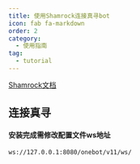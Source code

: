 ```yaml
---
title: 使用Shamrock连接真寻bot
icon: fab fa-markdown
order: 2
category:
  - 使用指南
tag:
  - tutorial
---
```


[Shamrock文档](https://whitechi73.github.io/OpenShamrock/guide/getting-started.html)

## 连接真寻

#### 安装完成需修改配置文件ws地址

```
ws://127.0.0.1:8080/onebot/v11/ws/
```

